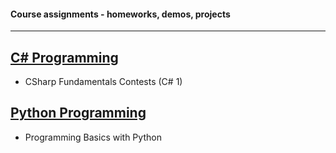 #### Course assignments - homeworks, demos, projects

------------
## [C# Programming]()

*  CSharp Fundamentals Contests (C# 1)

## [Python Programming]()

* Programming Basics with Python

